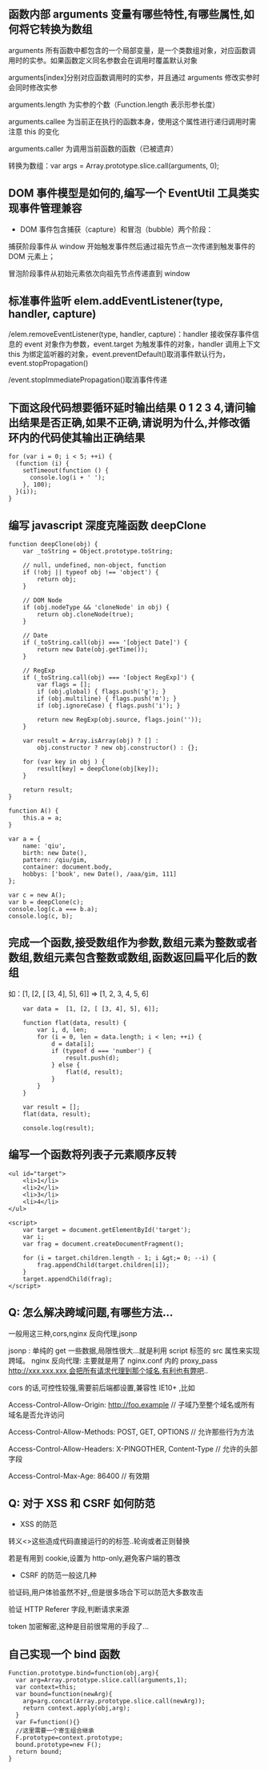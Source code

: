 ## 函数内部 arguments 变量有哪些特性,有哪些属性,如何将它转换为数组

arguments 所有函数中都包含的一个局部变量，是一个类数组对象，对应函数调用时的实参。如果函数定义同名参数会在调用时覆盖默认对象

arguments[index]分别对应函数调用时的实参，并且通过 arguments 修改实参时会同时修改实参

arguments.length 为实参的个数（Function.length 表示形参长度）

arguments.callee 为当前正在执行的函数本身，使用这个属性进行递归调用时需注意 this 的变化

arguments.caller 为调用当前函数的函数（已被遗弃）

转换为数组：var args = Array.prototype.slice.call(arguments, 0);

## DOM 事件模型是如何的,编写一个 EventUtil 工具类实现事件管理兼容

- DOM 事件包含捕获（capture）和冒泡（bubble）两个阶段：

捕获阶段事件从 window 开始触发事件然后通过祖先节点一次传递到触发事件的 DOM 元素上；

冒泡阶段事件从初始元素依次向祖先节点传递直到 window

## 标准事件监听 elem.addEventListener(type, handler, capture)

/elem.removeEventListener(type, handler, capture)：handler 接收保存事件信息的 event 对象作为参数，event.target 为触发事件的对象，handler 调用上下文 this 为绑定监听器的对象，event.preventDefault()取消事件默认行为，event.stopPropagation()

/event.stopImmediatePropagation()取消事件传递

## 下面这段代码想要循环延时输出结果 0 1 2 3 4,请问输出结果是否正确,如果不正确,请说明为什么,并修改循环内的代码使其输出正确结果

```
for (var i = 0; i < 5; ++i) {
  (function (i) {
    setTimeout(function () {
      console.log(i + ' ');
    }, 100);
  }(i));
}
```

## 编写 javascript 深度克隆函数 deepClone

```
function deepClone(obj) {
    var _toString = Object.prototype.toString;

    // null, undefined, non-object, function
    if (!obj || typeof obj !== 'object') {
        return obj;
    }

    // DOM Node
    if (obj.nodeType && 'cloneNode' in obj) {
        return obj.cloneNode(true);
    }

    // Date
    if (_toString.call(obj) === '[object Date]') {
        return new Date(obj.getTime());
    }

    // RegExp
    if (_toString.call(obj) === '[object RegExp]') {
        var flags = [];
        if (obj.global) { flags.push('g'); }
        if (obj.multiline) { flags.push('m'); }
        if (obj.ignoreCase) { flags.push('i'); }

        return new RegExp(obj.source, flags.join(''));
    }

    var result = Array.isArray(obj) ? [] :
        obj.constructor ? new obj.constructor() : {};

    for (var key in obj ) {
        result[key] = deepClone(obj[key]);
    }

    return result;
}

function A() {
    this.a = a;
}

var a = {
    name: 'qiu',
    birth: new Date(),
    pattern: /qiu/gim,
    container: document.body,
    hobbys: ['book', new Date(), /aaa/gim, 111]
};

var c = new A();
var b = deepClone(c);
console.log(c.a === b.a);
console.log(c, b);
```

## 完成一个函数,接受数组作为参数,数组元素为整数或者数组,数组元素包含整数或数组,函数返回扁平化后的数组

如：[1, [2, [ [3, 4], 5], 6]] => [1, 2, 3, 4, 5, 6]

```
    var data =  [1, [2, [ [3, 4], 5], 6]];

    function flat(data, result) {
        var i, d, len;
        for (i = 0, len = data.length; i < len; ++i) {
            d = data[i];
            if (typeof d === 'number') {
                result.push(d);
            } else {
                flat(d, result);
            }
        }
    }

    var result = [];
    flat(data, result);

    console.log(result);
```

## 编写一个函数将列表子元素顺序反转

```
<ul id="target">
    <li>1</li>
    <li>2</li>
    <li>3</li>
    <li>4</li>
</ul>

<script>
    var target = document.getElementById('target');
    var i;
    var frag = document.createDocumentFragment();

    for (i = target.children.length - 1; i &gt;= 0; --i) {
        frag.appendChild(target.children[i]);
    }
    target.appendChild(frag);
</script>
```

## Q: 怎么解决跨域问题,有哪些方法...

一般用这三种,cors,nginx 反向代理,jsonp

jsonp : 单纯的 get 一些数据,局限性很大...就是利用 script 标签的 src 属性来实现跨域。
nginx 反向代理: 主要就是用了 nginx.conf 内的 proxy_pass http://xxx.xxx.xxx,会把所有请求代理到那个域名,有利也有弊吧..

cors 的话,可控性较强,需要前后端都设置,兼容性 IE10+ ,比如

Access-Control-Allow-Origin: http://foo.example // 子域乃至整个域名或所有域名是否允许访问

Access-Control-Allow-Methods: POST, GET, OPTIONS // 允许那些行为方法

Access-Control-Allow-Headers: X-PINGOTHER, Content-Type // 允许的头部字段

Access-Control-Max-Age: 86400 // 有效期

## Q: 对于 XSS 和 CSRF 如何防范

- XSS 的防范

转义<>这些造成代码直接运行的的标签..轮询或者正则替换

若是有用到 cookie,设置为 http-only,避免客户端的篡改

- CSRF 的防范一般这几种

验证码,用户体验虽然不好,,但是很多场合下可以防范大多数攻击

验证 HTTP Referer 字段,判断请求来源

token 加密解密,这种是目前很常用的手段了...

## 自己实现一个 bind 函数

```
Function.prototype.bind=function(obj,arg){
  var arg=Array.prototype.slice.call(arguments,1);
  var context=this;
  var bound=function(newArg){
    arg=arg.concat(Array.prototype.slice.call(newArg));
    return context.apply(obj,arg);
  }
  var F=function(){}
  //这里需要一个寄生组合继承
  F.prototype=context.prototype;
  bound.prototype=new F();
  return bound;
}
```
